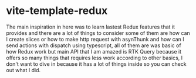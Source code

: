 # vite-template-redux

The main inspiration in here was to learn lastest Redux features that it provides and there are a lot of things to consider
some of them are how can I create slices or how to make http request with asynThunk and how can I send actions with dispatch using typescript, all of them are was basic of how Redux work but main API that I am amazed is RTK Query because it offers so many things that requires less work according to other basics, I don't want to dive in because it has a lot of things inside so you can check out what I did.
